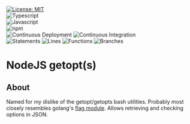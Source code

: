 [![License: MIT](https://img.shields.io/badge/License-MIT-yellow.svg)](https://opensource.org/licenses/MIT)
<br />
![Typescript](https://img.shields.io/badge/TypeScript-007ACC?style=for-the-badge&logo=typescript&logoColor=white)
<br />
![Javascript](https://badges.aleen42.com/src/javascript.svg)
<br />
![npm](https://badges.aleen42.com/src/npm.svg)
<br />
![Continuous Deployment](https://github.com/noahvarghese/getJsonOpts/actions/workflows/cd.yaml/badge.svg)
![Continuous Integration](https://github.com/noahvarghese/getJsonOpts/actions/workflows/ci.yaml/badge.svg)
<br />
![Statements](#statements#)
![Lines](#lines#)
![Functions](#functions#)
![Branches](#branches#)

# NodeJS getopt(s)

## About

Named for my dislike of the getopt/getopts bash utilities.
Probably most closely resembles golang's <a href="https://pkg.go.dev/flag">flag module</a>.
Allows retrieving and checking options in JSON.
